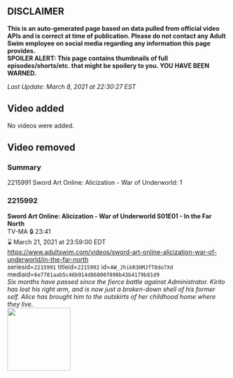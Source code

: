## DISCLAIMER
**This is an auto-generated page based on data pulled from official video APIs and is correct at time of publication. Please do not contact any Adult Swim employee on social media regarding any information this page provides.**  
**SPOILER ALERT: This page contains thumbnails of full episodes/shorts/etc. that might be spoilery to you. YOU HAVE BEEN WARNED.**  

_Last Update: March 8, 2021 at 22:30:27 EST_
## Video added
No videos were added.  
## Video removed
### Summary
2215991 Sword Art Online: Alicization - War of Underworld: 1  
### 2215992
**Sword Art Online: Alicization - War of Underworld S01E01 - In the Far North**  
TV-MA 🔒 23:41  
⌛ March 21, 2021 at 23:59:00 EDT  
https://www.adultswim.com/videos/sword-art-online-alicization-war-of-underworld/in-the-far-north  
seriesid=`2215991` titleid=`2215992` id=`AW_JhikR3HMJfT8do7Xd` mediaid=`6e7781aab5c46b914d86800f890b43b4179b81d9`  
_Six months have passed since the fierce battle against Administrator.  Kirito has lost his right arm, and is now just a broken-down shell of his former self. Alice has brought him to the outskirts of her childhood home where they live._  
<a href="https://media.cdn.adultswim.com/uploads/20200123/thumbnails/2_20123145694-SAO_WoU_001.jpg"><img src="https://media.cdn.adultswim.com/uploads/20200123/thumbnails/2_20123145694-SAO_WoU_001.jpg" height="144px" /></a>
